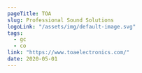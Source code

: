 ```yaml
---
pageTitle: TOA
slug: Professional Sound Solutions
logoLink: "/assets/img/default-image.svg"
tags:
  - gc
  - co
link: "https://www.toaelectronics.com/"
date: 2020-05-01
---
```

